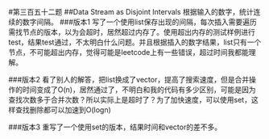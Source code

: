 #第三百五十二题
##Data Stream as Disjoint Intervals
根据输入的数字，统计连续的数字间隔。
###版本1
写了一个使用list保存出现的间隔，每次插入需要遍历需找节点的版本，以为会超时，居然超过内存了。使用超出内存的测试样例进行test，结果test通过，不太明白什么问题。并且根据插入的数字结果，list只有一个节点，不可能超出内存，觉得可能是leetcode上有一些错误，超过时间我都能理解。


###版本2
看了别人的解答，把list换成了vector，提高了搜索速度，但是合并操作的时间变成了O(n)，居然通过了，不明白和我的代码有多少区别，可能是因为查找次数多于合并次数？所以实际上是超时了？为了加快速度，可以使用set，这样查找删除都可以加速到O(logn)

###版本3
重写了一个使用set的版本，结果时间和vector的差不多。